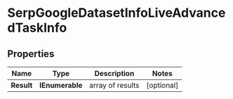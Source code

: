 # SerpGoogleDatasetInfoLiveAdvancedTaskInfo


## Properties

| Name | Type | Description | Notes |
|------------ | ------------- | ------------- | -------------|
**Result** | **IEnumerable<SerpGoogleDatasetInfoLiveAdvancedResultInfo>** | array of results |[optional]|